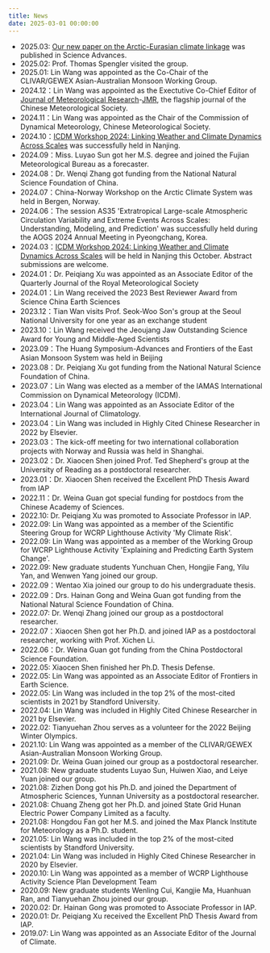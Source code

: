 ```yaml
---
title: News
date: 2025-03-01 00:00:00
---
```

- 2025.03: [Our new paper on the Arctic-Eurasian climate linkage](https://www.science.org/doi/10.1126/sciadv.adq9461) was published in Science Advances.
- 2025.02: Prof. Thomas Spengler visited the group.
- 2025.01: Lin Wang was appointed as the Co-Chair of the CLIVAR/GEWEX Asian-Australian Monsoon Working Group.
- 2024.12：Lin Wang was appointed as the Exectutive Co-Chief Editor of [Journal of Meteorological Research](http://jmr.cmsjournal.net/)-[JMR](https://link.springer.com/journal/13351), the flagship journal of the Chinese Meteorological Society.
- 2024.11：Lin Wang was appointed as the Chair of the Commission of Dynamical Meteorology, Chinese Meteorological Society.
- 2024.10：[ICDM Workshop 2024: Linking Weather and Climate Dynamics Across Scales](https://icdm2024.nju.edu.cn/) was successfully held in Nanjing.
- 2024.09：Miss. Luyao Sun got her M.S. degree and joined the Fujian Meteorological Bureau as a forecaster.
- 2024.08：Dr. Wenqi Zhang got funding from the National Natural Science Foundation of China.
- 2024.07：China-Norway Workshop on the Arctic Climate System was held in Bergen, Norway.
- 2024.06：The session AS35 'Extratropical Large-scale Atmospheric Circulation Variability and Extreme Events Across Scales: Understanding, Modeling, and Prediction' was successfully held during the AOGS 2024 Annual Meeting in Pyeongchang, Korea.
- 2024.03：[ICDM Workshop 2024: Linking Weather and Climate Dynamics Across Scales](https://icdm2024.nju.edu.cn/) will be held in Nanjing this October. Abstract submissions are welcome.
- 2024.01：Dr. Peiqiang Xu was appointed as an Associate Editor of the Quarterly Journal of the Royal Meteorological Society
- 2024.01：Lin Wang received the 2023 Best Reviewer Award from Science China Earth Sciences
- 2023.12：Tian Wan visits Prof. Seok-Woo Son's group at the Seoul National University for one year as an exchange student
- 2023.10：Lin Wang received the Jeoujang Jaw Outstanding Science Award for Young and Middle-Aged Scientists
- 2023.09：The Huang Symposium-Advances and Frontiers of the East Asian Monsoon System was held in Beijing
- 2023.08：Dr. Peiqiang Xu got funding from the National Natural Science Foundation of China.
- 2023.07：Lin Wang was elected as a member of the IAMAS International Commission on Dynamical Meteorology (ICDM).
- 2023.04：Lin Wang was appointed as an Associate Editor of the International Journal of Climatology.
- 2023.04：Lin Wang was included in Highly Cited Chinese Researcher in 2022 by Elsevier.
- 2023.03：The kick-off meeting for two international collaboration projects with Norway and Russia was held in Shanghai.
- 2023.02：Dr. Xiaocen Shen joined Prof. Ted Shepherd's group at the University of Reading as a postdoctoral researcher.
- 2023.01：Dr. Xiaocen Shen received the Excellent PhD Thesis Award from IAP
- 2022.11：Dr. Weina Guan got special funding for postdocs from the Chinese Academy of Sciences.
- 2022.10: Dr. Peiqiang Xu was promoted to Associate Professor in IAP.
- 2022.09: Lin Wang was appointed as a member of the Scientific Steering Group for WCRP Lighthouse Activity 'My Climate Risk'.
- 2022.09: Lin Wang was appointed as a member of the Working Group for WCRP Lighthouse Activity 'Explaining and Predicting Earth System Change'.
- 2022.09: New graduate students Yunchuan Chen, Hongjie Fang, Yilu Yan, and Wenwen Yang joined our group.
- 2022.09：Wentao Xia joined our group to do his undergraduate thesis.
- 2022.09：Drs. Hainan Gong and Weina Guan got funding from the National Natural Science Foundation of China.
- 2022.07: Dr. Wenqi Zhang joined our group as a postdoctoral researcher.
- 2022.07：Xiaocen Shen got her Ph.D. and joined IAP as a postdoctoral researcher, working with Prof. Xichen Li.
- 2022.06：Dr. Weina Guan got funding from the China Postdoctoral Science Foundation.
- 2022.05: Xiaocen Shen finished her Ph.D. Thesis Defense.
- 2022.05: Lin Wang was appointed as an Associate Editor of Frontiers in Earth Science.
- 2022.05: Lin Wang was included in the top 2% of the most-cited scientists in 2021 by Standford University.
- 2022.04: Lin Wang was included in Highly Cited Chinese Researcher in 2021 by Elsevier.
- 2022.02: Tianyuehan Zhou serves as a volunteer for the 2022 Beijing Winter Olympics.
- 2021.10: Lin Wang was appointed as a member of the CLIVAR/GEWEX Asian-Australian Monsoon Working Group.
- 2021.09: Dr. Weina Guan joined our group as a postdoctoral researcher.
- 2021.08: New graduate students Luyao Sun, Huiwen Xiao, and Leiye Yuan joined our group.
- 2021.08: Zizhen Dong got his Ph.D. and joined the Department of Atmospheric Sciences, Yunnan University as a postdoctoral researcher.
- 2021.08: Chuang Zheng got her Ph.D. and joined State Grid Hunan Electric Power Company Limited as a faculty.
- 2021.08: Hongdou Fan got her M.S. and joined the Max Planck Institute for Meteorology as a Ph.D. student.
- 2021.05: Lin Wang was included in the top 2% of the most-cited scientists by Standford University.
- 2021.04: Lin Wang was included in Highly Cited Chinese Researcher in 2020 by Elsevier.
- 2020.10: Lin Wang was appointed as a member of WCRP Lighthouse Activity Science Plan Development Team
- 2020.09: New graduate students Wenling Cui, Kangjie Ma, Huanhuan Ran, and Tianyuehan Zhou joined our group.
- 2020.02: Dr. Hainan Gong was promoted to Associate Professor in IAP.
- 2020.01: Dr. Peiqiang Xu received the Excellent PhD Thesis Award from IAP.
- 2019.07: Lin Wang was appointed as an Associate Editor of the Journal of Climate.
